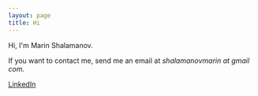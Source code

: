 ```yaml
---
layout: page
title: Hi 
---
```


Hi, I'm Marin Shalamanov.

If you want to contact me, send me an email at *shalamanovmarin at gmail com*.

[LinkedIn](https://www.linkedin.com/in/shalamanov/)
